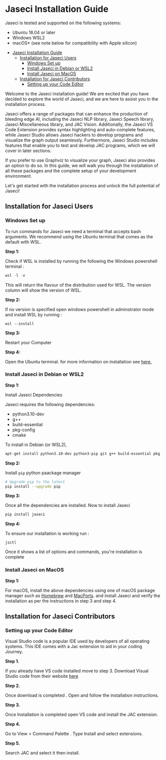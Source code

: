 # Jaseci Installation Guide

Jaseci is tested and supported on the following systems:
* Ubuntu 18.04 or later
* Windows WSL2
* macOS* (see note below for compatibility with Apple silicon)


- [Jaseci Installation Guide](#jaseci-installation-guide)
  - [Installation for Jaseci Users](#installation-for-jaseci-users)
    - [Windows Set up](#windows-set-up)
    - [Install Jaseci in Debian or WSL2](#install-jaseci-in-debian-or-wsl2)
    - [Install Jaseci on MacOS](#install-jaseci-on-macos)
  - [Installation for Jaseci Contributors](#installation-for-jaseci-contributors)
    - [Setting up your Code Editor](#setting-up-your-code-editor)


Welcome to the Jaseci installation guide! We are excited that you have decided to explore the world of Jaseci, and we are here to assist you in the installation process.

Jaseci offers a range of packages that can enhance the production of bleeding edge AI, including the Jaseci NLP library, Jaseci Speech library, Jaseci Miscellaneous library, and JAC Vision. Additionally, the Jaseci VS Code Extension provides syntax highlighting and auto-complete features, while Jaseci Studio allows Jaseci hackers to develop programs and visualize the graph output seamlessly. Furthermore, Jaseci Studio includes features that enable you to test and develop JAC programs, which we will cover in later sections.

If you prefer to use Graphviz to visualize your graph, Jaseci also provides an option to do so. In this guide, we will walk you through the installation of all these packages and the complete setup of your development environment.

Let's get started with the installation process and unlock the full potential of Jaseci!

## Installation for Jaseci Users

### Windows Set up

To run commands for Jaseci we need a terminal that accepts bash arguments. We recommend using the Ubuntu terminal that comes as the default with WSL.


**Step 1:**

Check if WSL is installed by running the following the Windows powershell terminal :

 ```python
 wsl -l -v
 ```
 This will return  the flavour of the distribution used for WSL. The version column will show the version of WSL.

**Step 2:**

If no version is specified open windows powershell in  adminstrator mode and install WSL by running :

```
wsl --install
```

**Step 3:**

Restart your Computer

**Step 4:**

Open the Ubuntu terminal. for more information on installation see [here.](https://docs.microsoft.com/en-us/windows/wsl/install)


### Install Jaseci in Debian or WSL2

**Step 1:**

Install Jaseci Dependencies

Jaseci requires the following dependencies:
* python3.10-dev
* g++
* build-essential
* pkg-config
* cmake

To install in Debian (or WSL2),

```bash
apt-get install python3.10-dev python3-pip git g++ build-essential pkg-config cmake
```

**Step 2:**

Install `pip` python paackage manager

```bash
# Upgrade pip to the latest
pip install --upgrade pip
```

**Step 3:**

Once all the dependencies are installed. Now to install Jaseci

```bash
pip install jaseci
```

**Step 4:**

To ensure our installation is working run :

```
jsctl
```

Once it shows a list of options and commands, you're installation is complete

### Install Jaseci on MacOS

**Step 1:**

For macOS, install the above dependencies using one of macOS package manager such as [Homebrew](https://brew.sh/) and [MacPorts](https://www.macports.org/). and install Jaseci and verify the installation as per the instructions in step 3 and step 4.


## Installation for Jaseci Contributors



### Setting up your Code Editor

Visual Studio code is a popular IDE used by developers of all operating systems. This IDE comes with a Jac extension to aid in your coding Journey.

**Step 1.**

If you already have VS code installed move to step 3. Download Visual Studio code from their website [here](https://code.visualstudio.com/)

**Step 2.**

Once download is completed . Open and follow the installation instructions.

**Step 3.**

Once Installation is completed open VS code and install the JAC extension.

**Step 4.**

Go to View > Command Palette . Type Install and select extensions.

**Step 5.**

Search JAC and select it then install.
